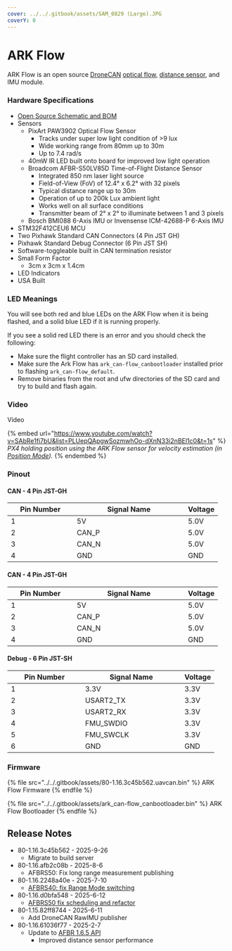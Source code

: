 ```yaml
---
cover: ../../.gitbook/assets/SAM_0829 (Large).JPG
coverY: 0
---
```


# ARK Flow

ARK Flow is an open source [DroneCAN](https://docs.px4.io/main/en/dronecan/) [optical flow](https://docs.px4.io/main/en/sensor/optical_flow.html), [distance sensor](https://docs.px4.io/main/en/sensor/rangefinders.html), and IMU module.

### Hardware Specifications <a href="#hardware-specifications" id="hardware-specifications"></a>

* [Open Source Schematic and BOM](https://github.com/ARK-Electronics/ARK_Flow)
* Sensors
  * PixArt PAW3902 Optical Flow Sensor
    * Tracks under super low light condition of >9 lux
    * Wide working range from 80mm up to 30m
    * Up to 7.4 rad/s
  * 40mW IR LED built onto board for improved low light operation
  * Broadcom AFBR-S50LV85D Time-of-Flight Distance Sensor
    * Integrated 850 nm laser light source
    * Field-of-View (FoV) of 12.4° x 6.2° with 32 pixels
    * Typical distance range up to 30m
    * Operation of up to 200k Lux ambient light
    * Works well on all surface conditions
    * Transmitter beam of 2° x 2° to illuminate between 1 and 3 pixels
  * Bosch BMI088 6-Axis IMU or Invensense ICM-42688-P 6-Axis IMU
* STM32F412CEU6 MCU
* Two Pixhawk Standard CAN Connectors (4 Pin JST GH)
* Pixhawk Standard Debug Connector (6 Pin JST SH)
* Software-toggleable built in CAN termination resistor
* Small Form Factor
  * 3cm x 3cm x 1.4cm
* LED Indicators
* USA Built

### LED Meanings <a href="#led-meanings" id="led-meanings"></a>

You will see both red and blue LEDs on the ARK Flow when it is being flashed, and a solid blue LED if it is running properly.

If you see a solid red LED there is an error and you should check the following:

* Make sure the flight controller has an SD card installed.
* Make sure the Ark Flow has `ark_can-flow_canbootloader` installed prior to flashing `ark_can-flow_default`.
* Remove binaries from the root and ufw directories of the SD card and try to build and flash again.

### Video <a href="#video" id="video"></a>

Video

{% embed url="https://www.youtube.com/watch?v=SAbRe1fi7bU&list=PLUepQApgwSozmwhOo-dXnN33i2nBEl1c0&t=1s" %}
_PX4 holding position using the ARK Flow sensor for velocity estimation (in_ [_Position Mode_](https://docs.px4.io/main/en/flight_modes_mc/position.html)_)._
{% endembed %}

### Pinout

#### CAN - 4 Pin JST-GH

<table><thead><tr><th width="134">Pin Number</th><th width="237">Signal Name</th><th>Voltage</th></tr></thead><tbody><tr><td>1</td><td>5V</td><td>5.0V</td></tr><tr><td>2</td><td>CAN_P</td><td>5.0V</td></tr><tr><td>3</td><td>CAN_N</td><td>5.0V</td></tr><tr><td>4</td><td>GND</td><td>GND</td></tr></tbody></table>

#### CAN - 4 Pin JST-GH

<table><thead><tr><th width="134">Pin Number</th><th width="237">Signal Name</th><th>Voltage</th></tr></thead><tbody><tr><td>1</td><td>5V</td><td>5.0V</td></tr><tr><td>2</td><td>CAN_P</td><td>5.0V</td></tr><tr><td>3</td><td>CAN_N</td><td>5.0V</td></tr><tr><td>4</td><td>GND</td><td>GND</td></tr></tbody></table>

#### Debug - 6 Pin JST-SH

<table><thead><tr><th width="153">Pin Number</th><th width="210">Signal Name</th><th>Voltage</th></tr></thead><tbody><tr><td>1</td><td>3.3V</td><td>3.3V</td></tr><tr><td>2</td><td>USART2_TX</td><td>3.3V</td></tr><tr><td>3</td><td>USART2_RX</td><td>3.3V</td></tr><tr><td>4</td><td>FMU_SWDIO</td><td>3.3V</td></tr><tr><td>5</td><td>FMU_SWCLK</td><td>3.3V</td></tr><tr><td>6</td><td>GND</td><td>GND</td></tr></tbody></table>

### Firmware

{% file src="../../.gitbook/assets/80-1.16.3c45b562.uavcan.bin" %}
ARK Flow Firmware
{% endfile %}

{% file src="../../.gitbook/assets/ark_can-flow_canbootloader.bin" %}
ARK Flow Bootloader
{% endfile %}

## Release Notes

* 80-1.16.3c45b562 - 2025-9-26
  * Migrate to build server
* 80-1.16.afb2c08b - 2025-8-6
  * AFBRS50: Fix long range measurement publishing
* 80-1.16.2248a40e - 2025-7-10
  * [AFBRS40: fix Range Mode switching](https://github.com/PX4/PX4-Autopilot/pull/25185)
* 80-1.16.d0bfa548 - 2025-6-12
  * [AFBRS50 fix scheduling and refactor](https://github.com/PX4/PX4-Autopilot/pull/24837)
* 80-1.15.82ff8744 - 2025-6-11
  * Add DroneCAN RawIMU publisher
* 80-1.16.61036f77 - 2025-2-7
  * Update to [AFBR 1.6.5 API](https://github.com/Broadcom/AFBR-S50-API/releases/tag/v1.6.5)
    * Improved distance sensor performance
